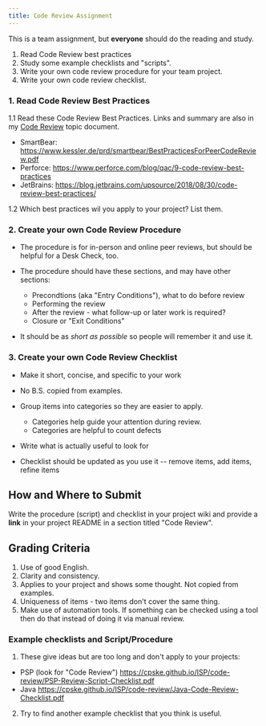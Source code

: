 ```yaml
---
title: Code Review Assignment
---
```


This is a team assignment, but **everyone** should do the reading and study. 

1. Read Code Review best practices 
2. Study some example checklists and "scripts".
3. Write your own code review procedure for your team project.
4. Write your own code review checklist.

### 1. Read Code Review Best Practices

1.1 Read these Code Review Best Practices. Links and summary are also in my [Code Review](/ISP/code-review/) topic document.

* SmartBear: https://www.kessler.de/prd/smartbear/BestPracticesForPeerCodeReview.pdf
* Perforce: https://www.perforce.com/blog/qac/9-code-review-best-practices
* JetBrains: https://blog.jetbrains.com/upsource/2018/08/30/code-review-best-practices/

1.2 Which best practices wil you apply to your project?  List them.

### 2. Create your own Code Review Procedure

* The procedure is for in-person and online peer reviews, but should be helpful for a Desk Check, too.

* The procedure should have these sections, and may have other sections:
   - Precondtions (aka "Entry Conditions"), what to do before review
   - Performing the review
   - After the review - what follow-up or later work is required? 
   - Closure or "Exit Conditions"

* It should be as *short as possible* so people will remember it and use it.

### 3. Create your own Code Review Checklist

* Make it short, concise, and specific to your work

* No B.S. copied from examples. 

* Group items into categories so they are easier to apply.
  - Categories help guide your attention during review.
  - Categories are helpful to count defects
* Write what is actually useful to look for
* Checklist should be updated as you use it -- remove items, add items, refine items

## How and Where to Submit

Write the procedure (script) and checklist in your project wiki and provide a **link** in your project README in a section titled "Code Review". 

## Grading Criteria

1. Use of good English.
2. Clarity and consistency.
3. Applies to your project and shows some thought. Not copied from examples.
4. Uniqueness of items - two items don't cover the same thing.
5. Make use of automation tools. If something can be checked using a tool then do that instead of doing it via manual review.

### Example checklists and Script/Procedure

1. These give ideas but are too long and don't apply to your projects:

* PSP (look for "Code Review") https://cpske.github.io/ISP/code-review/PSP-Review-Script-Checklist.pdf
* Java https://cpske.github.io/ISP/code-review/Java-Code-Review-Checklist.pdf

2. Try to find another example checklist that you think is useful.
